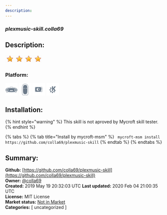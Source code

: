 ```yaml
---
description: 
---
```


### _plexmusic-skill.colla69_  
## Description:  
  
  
![](../.gitbook/assets/star.png)![](../.gitbook/assets/star.png)![](../.gitbook/assets/star.png)![](../.gitbook/assets/star.png)  
  
### Platform:  
 ![Mark I](../.gitbook/assets/mark-1-icon.png)  ![Mark II](../.gitbook/assets/mark-2-icon.png)  ![Picroft](../.gitbook/assets/picroft-icon.png)  ![plasmoid](../.gitbook/assets/kde.png)   
## Installation:  
{% hint style="warning" %}
This skill is not aproved by Mycroft skill tester.
{% endhint %}
    
{% tabs %}
{% tab title="Install by mycroft-msm" %}
``` mycroft-msm install https://github.com/colla69/plexmusic-skill```
{% endtab %}
  {% endtabs %}
    
## Summary:  
**Github:** [https://github.com/colla69/plexmusic-skill](https://github.com/colla69/plexmusic-skill)  
**Owner:** [@colla69](https://github.com/colla69)  
**Created:** 2019 May 19 20:32:03 UTC  **Last updated:** 2020 Feb 04 21:00:35 UTC  
**License:** MIT License  
**Market status:** [Not in Market](https://market.mycroft.ai/skill/)  
**Categories:** [ uncategorized ]   
